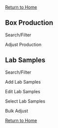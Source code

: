 [Return to Home](Docs/index.html)
## Box Production 
Search/Filter

Adjust Production
## Lab Samples
Search/Filter

Add Lab Samples

Edit Lab Samples 

Select Lab Samples

Bulk Adjust

[Return to Home](Docs/index.html)